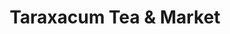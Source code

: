 ---
title: "Taraxacum Tea & Market"
url: /brandenburg-an-der-havel/taraxacum-tea-und-market/
shop: Tee
---